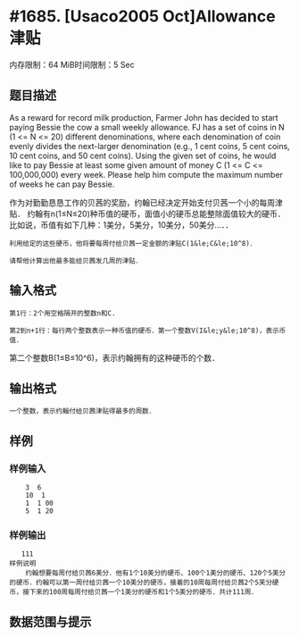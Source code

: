 # #1685. [Usaco2005 Oct]Allowance 津贴

内存限制：64 MiB时间限制：5 Sec

## 题目描述

As a reward for record milk production, Farmer John has decided to start paying Bessie the cow a small weekly allowance. FJ has a set of coins in N (1 <= N <= 20) different denominations, where each denomination of coin evenly divides the next-larger denomination (e.g., 1 cent coins, 5 cent coins, 10 cent coins, and 50 cent coins). Using the given set of coins, he would like to pay Bessie at least some given amount of money C (1 <= C <= 100,000,000) every week. Please help him compute the maximum number of weeks he can pay Bessie. 

作为对勤勤恳恳工作的贝茜的奖励，约翰已经决定开始支付贝茜一个小的每周津贴．  约翰有n(1&le;N&le;20)种币值的硬币，面值小的硬币总能整除面值较大的硬币．比如说，币值有如下几种：1美分，5美分，10美分，50美分&hellip;．．

    利用给定的这些硬币，他将要每周付给贝茜一定金额的津贴C(1&le;C&le;10^8)．

    请帮他计算出他最多能给贝茜发几周的津贴．

## 输入格式

    第1行：2个用空格隔开的整数n和C.

    第2到n+1行：每行两个整数表示一种币值的硬币．第一个整数V(I&le;y&le;10^8)，表示币值．

第二个整数B(1&le;B&le;10^6)，表示约翰拥有的这种硬币的个数．

## 输出格式

    一个整数，表示约翰付给贝茜津贴得最多的周数．

## 样例

### 样例输入

    
        3  6
        10  1
        1  1 00
        5  1 20
    
    

### 样例输出

    
       111
    样例说明
        约翰想要每周付给贝茜6美分．他有1个10美分的硬币、100个1美分的硬币、120个5美分的硬币．约翰可以第一周付给贝茜一个10美分的硬币，接着的10周每周付给贝茜2个5芙分硬币，接下来的100周每周付给贝茜一个1美分的硬币和1个5美分的硬币．共计111周．
    

## 数据范围与提示
